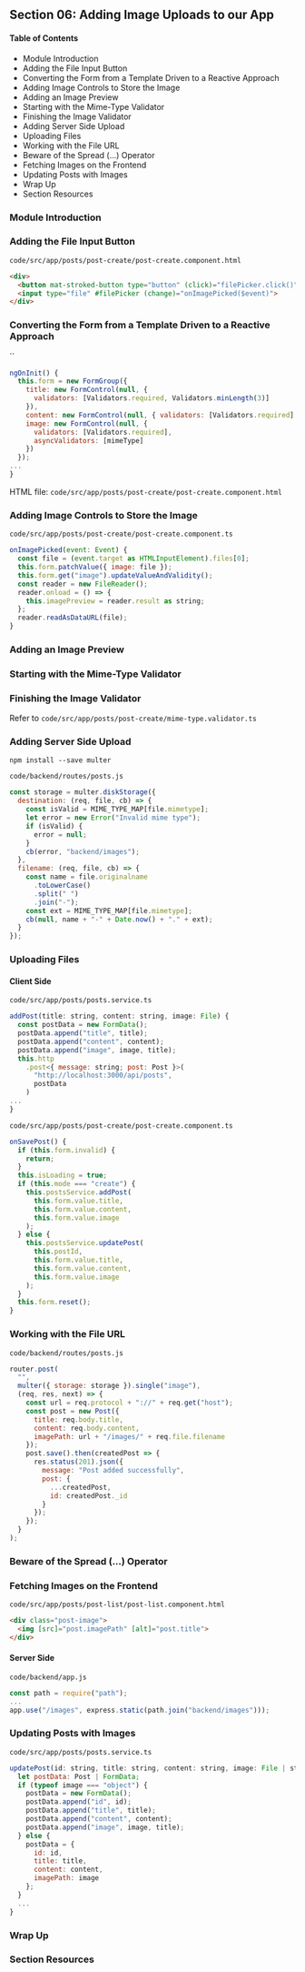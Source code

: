 ## Section 06: Adding Image Uploads to our App

#### Table of Contents
- Module Introduction
- Adding the File Input Button
- Converting the Form from a Template Driven to a Reactive Approach
- Adding Image Controls to Store the Image
- Adding an Image Preview
- Starting with the Mime-Type Validator
- Finishing the Image Validator
- Adding Server Side Upload
- Uploading Files
- Working with the File URL
- Beware of the Spread (...) Operator
- Fetching Images on the Frontend
- Updating Posts with Images
- Wrap Up
- Section Resources



### Module Introduction



### Adding the File Input Button

`code/src/app/posts/post-create/post-create.component.html`
```html
<div>
  <button mat-stroked-button type="button" (click)="filePicker.click()">Pick Image</button>
  <input type="file" #filePicker (change)="onImagePicked($event)">
</div>
```

### Converting the Form from a Template Driven to a Reactive Approach

``
```js
ngOnInit() {
  this.form = new FormGroup({
    title: new FormControl(null, {
      validators: [Validators.required, Validators.minLength(3)]
    }),
    content: new FormControl(null, { validators: [Validators.required] }),
    image: new FormControl(null, {
      validators: [Validators.required],
      asyncValidators: [mimeType]
    })
  });
...
}
```

HTML file: `code/src/app/posts/post-create/post-create.component.html` 



### Adding Image Controls to Store the Image

`code/src/app/posts/post-create/post-create.component.ts`
```js
onImagePicked(event: Event) {
  const file = (event.target as HTMLInputElement).files[0];
  this.form.patchValue({ image: file });
  this.form.get("image").updateValueAndValidity();
  const reader = new FileReader();
  reader.onload = () => {
    this.imagePreview = reader.result as string;
  };
  reader.readAsDataURL(file);
}
```



### Adding an Image Preview



### Starting with the Mime-Type Validator



### Finishing the Image Validator

Refer to `code/src/app/posts/post-create/mime-type.validator.ts`


### Adding Server Side Upload

```
npm install --save multer
```

`code/backend/routes/posts.js`
```js
const storage = multer.diskStorage({
  destination: (req, file, cb) => {
    const isValid = MIME_TYPE_MAP[file.mimetype];
    let error = new Error("Invalid mime type");
    if (isValid) {
      error = null;
    }
    cb(error, "backend/images");
  },
  filename: (req, file, cb) => {
    const name = file.originalname
      .toLowerCase()
      .split(" ")
      .join("-");
    const ext = MIME_TYPE_MAP[file.mimetype];
    cb(null, name + "-" + Date.now() + "." + ext);
  }
});
```

### Uploading Files

#### Client Side

`code/src/app/posts/posts.service.ts`
```js
addPost(title: string, content: string, image: File) {
  const postData = new FormData();
  postData.append("title", title);
  postData.append("content", content);
  postData.append("image", image, title);
  this.http
    .post<{ message: string; post: Post }>(
      "http://localhost:3000/api/posts",
      postData
    )
...
}
```

`code/src/app/posts/post-create/post-create.component.ts`
```js
onSavePost() {
  if (this.form.invalid) {
    return;
  }
  this.isLoading = true;
  if (this.mode === "create") {
    this.postsService.addPost(
      this.form.value.title,
      this.form.value.content,
      this.form.value.image
    );
  } else {
    this.postsService.updatePost(
      this.postId,
      this.form.value.title,
      this.form.value.content,
      this.form.value.image
    );
  }
  this.form.reset();
}
```


### Working with the File URL

`code/backend/routes/posts.js`
```js
router.post(
  "",
  multer({ storage: storage }).single("image"),
  (req, res, next) => {
    const url = req.protocol + "://" + req.get("host");
    const post = new Post({
      title: req.body.title,
      content: req.body.content,
      imagePath: url + "/images/" + req.file.filename
    });
    post.save().then(createdPost => {
      res.status(201).json({
        message: "Post added successfully",
        post: {
          ...createdPost,
          id: createdPost._id
        }
      });
    });
  }
);
```

### Beware of the Spread (...) Operator



### Fetching Images on the Frontend

`code/src/app/posts/post-list/post-list.component.html`
```html
<div class="post-image">
  <img [src]="post.imagePath" [alt]="post.title">
</div>
```

#### Server Side

`code/backend/app.js`
```js
const path = require("path");
...
app.use("/images", express.static(path.join("backend/images")));
```



### Updating Posts with Images

`code/src/app/posts/posts.service.ts`
```js
updatePost(id: string, title: string, content: string, image: File | string) {
  let postData: Post | FormData;
  if (typeof image === "object") {
    postData = new FormData();
    postData.append("id", id);
    postData.append("title", title);
    postData.append("content", content);
    postData.append("image", image, title);
  } else {
    postData = {
      id: id,
      title: title,
      content: content,
      imagePath: image
    };
  }
  ...
}
```


### Wrap Up



### Section Resources



